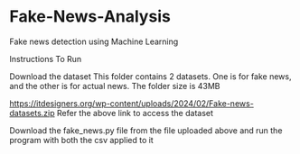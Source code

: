 # Fake-News-Analysis
Fake news detection using Machine Learning 

Instructions To Run

Download the dataset
This folder contains 2 datasets. One is for fake news, and the other is for actual news. The folder size is 43MB

https://itdesigners.org/wp-content/uploads/2024/02/Fake-news-datasets.zip
Refer the above link to access the dataset

Download the fake_news.py file from the file uploaded above and run the program with both the csv applied to it


